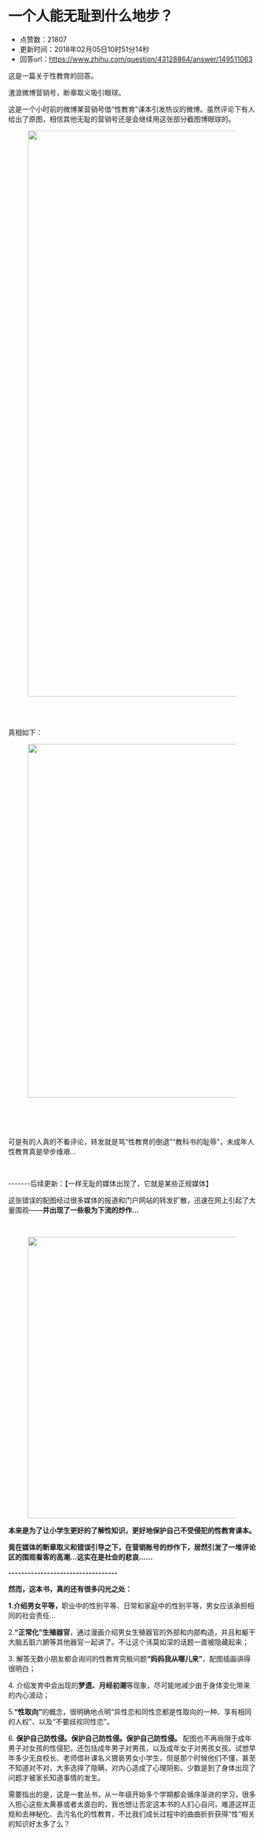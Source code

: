 # 一个人能无耻到什么地步？
- 点赞数：21807
- 更新时间：2018年02月05日10时51分14秒
- 回答url：https://www.zhihu.com/question/43128864/answer/149511063
<body>
 <p data-pid="TzTQ6f_i">这是一篇关于性教育的回答。</p>
 <p data-pid="VCpbNqqC">渣浪微博营销号，断章取义吸引眼球。</p>
 <p data-pid="lf0S9cK2">这是一个小时前的微博某营销号借“性教育”课本引发热议的微博。虽然评论下有人给出了原图，相信其他无耻的营销号还是会继续用这张部分截图博眼球的。</p>
 <figure>
  <img src="https://picx.zhimg.com/50/v2-dcb16675e6abe061b1bffd2218f9df38_720w.jpg?source=1940ef5c" data-rawwidth="1152" data-rawheight="2048" data-original-token="v2-dcb16675e6abe061b1bffd2218f9df38" class="origin_image zh-lightbox-thumb" width="1152" data-original="https://picx.zhimg.com/v2-dcb16675e6abe061b1bffd2218f9df38_r.jpg?source=1940ef5c">
 </figure>
 <br>
 <br>
 <p data-pid="8NWKGJmA">真相如下：</p>
 <figure>
  <img src="https://picx.zhimg.com/50/v2-e59e6e9630503e0db84420bcc3d63725_720w.jpg?source=1940ef5c" data-rawwidth="720" data-rawheight="960" data-original-token="v2-e59e6e9630503e0db84420bcc3d63725" class="origin_image zh-lightbox-thumb" width="720" data-original="https://pic1.zhimg.com/v2-e59e6e9630503e0db84420bcc3d63725_r.jpg?source=1940ef5c">
 </figure>
 <br>
 <br>
 <br>
 <p data-pid="MdRckQhP">可是有的人真的不看评论，转发就是骂“性教育的倒退”“教科书的耻辱”，未成年人性教育真是举步维艰…</p>
 <br>
 <p data-pid="rH5q4Eem">-------后续更新：【一样无耻的媒体出现了，它就是某些正规媒体】</p>
 <p data-pid="uP3njoz0">这张错误的配图经过很多媒体的报道和门户网站的转发扩散，迅速在网上引起了大量围观——<b>并出现了一些极为下流的炒作...</b></p>
 <br>
 <figure>
  <img src="https://pic1.zhimg.com/50/v2-c569bae77a316d9530f59a734a60ba5e_720w.jpg?source=1940ef5c" data-rawwidth="573" data-rawheight="777" data-original-token="v2-c569bae77a316d9530f59a734a60ba5e" class="origin_image zh-lightbox-thumb" width="573" data-original="https://pic1.zhimg.com/v2-c569bae77a316d9530f59a734a60ba5e_r.jpg?source=1940ef5c">
 </figure>
 <p data-pid="GE4XIceM"><b> 本来是为了让小学生更好的了解性知识，更好地保护自己不受侵犯的性教育课本。</b></p>
 <p data-pid="5qhjyWLM"><b>竟在媒体的断章取义和错误引导之下，在营销账号的炒作下，居然引发了一堆评论区的围观看客的高潮…这实在是社会的悲哀…… </b></p>
 <p data-pid="k2S9xgGP"><b>----------------------------------</b></p>
 <p data-pid="Ai41l_bZ"><b>然而，这本书，真的还有很多闪光之处：</b></p>
 <p data-pid="MoAcXwy_"><b>1.介绍男女平等，</b>职业中的性别平等、日常和家庭中的性别平等，男女应该承担相同的社会责任…</p>
 <p data-pid="kHCVlnas">2.<b>“正常化”生殖器官</b>，通过漫画介绍男女生殖器官的外部和内部构造，并且和躯干大脑五脏六腑等其他器官一起讲了。不让这个讳莫如深的话题一直被隐藏起来；</p>
 <p data-pid="PDUvGOSv">3. 解答无数小朋友都会询问的性教育究极问题<b>“妈妈我从哪儿来”</b>，配图插画讲得很明白；</p>
 <p data-pid="GVU3IS8V">4. 介绍发育中会出现的<b>梦遗、月经初潮</b>等现象，尽可能地减少由于身体变化带来的内心波动；</p>
 <p data-pid="jN5SXfGb">5.<b>“性取向”</b>的概念，很明确地点明“异性恋和同性恋都是性取向的一种、享有相同的人权”、以及“不要歧视同性恋”。</p>
 <p data-pid="Lv2uUo0v">6. <b>保护自己防性侵。保护自己防性侵。保护自己防性侵。 </b>配图也不再局限于成年男子对女孩的性侵犯，还包括成年男子对男孩，以及成年女子对男孩女孩。试想早年多少无良校长、老师借补课名义猥亵男女小学生，但是那个时候他们不懂，甚至不知道对不对，大多选择了隐瞒，对内心造成了心理阴影。少数是到了身体出现了问题才被家长知道事情的发生。</p>
 <p data-pid="QsaAziUc">需要指出的是，这是一套丛书，从一年级开始多个学期都会循序渐进的学习，很多人担心这些太黄暴或者太直白的，我也想让否定这本书的人扪心自问，难道这样正规和去神秘化、去污名化的性教育，不比我们成长过程中的曲曲折折获得“性”相关的知识好太多了么？</p>
</body>